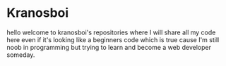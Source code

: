 # Kranosboi
hello welcome to kranosboi's repositories where I  will share all my code here even if it's looking like a beginners code which is true cause I'm still noob in programming but trying to learn and become a web developer someday.
